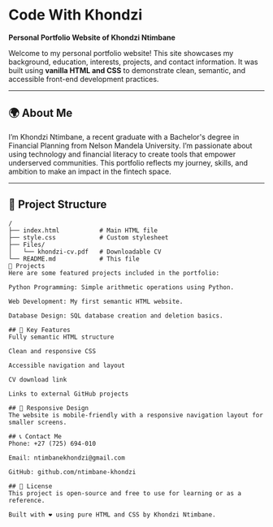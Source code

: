 # Code With Khondzi

**Personal Portfolio Website of Khondzi Ntimbane**

Welcome to my personal portfolio website! This site showcases my background, education, interests, projects, and contact information. It was built using **vanilla HTML and CSS** to demonstrate clean, semantic, and accessible front-end development practices.

---

## 🌍 About Me

I’m Khondzi Ntimbane, a recent graduate with a Bachelor's degree in Financial Planning from Nelson Mandela University. I’m passionate about using technology and financial literacy to create tools that empower underserved communities. This portfolio reflects my journey, skills, and ambition to make an impact in the fintech space.

---

## 📂 Project Structure

```text
/
├── index.html           # Main HTML file
├── style.css            # Custom stylesheet
├── Files/
│   └── khondzi-cv.pdf   # Downloadable CV
└── README.md            # This file
💼 Projects
Here are some featured projects included in the portfolio:

Python Programming: Simple arithmetic operations using Python.

Web Development: My first semantic HTML website.

Database Design: SQL database creation and deletion basics.

## 🎯 Key Features
Fully semantic HTML structure

Clean and responsive CSS

Accessible navigation and layout

CV download link

Links to external GitHub projects

## 📱 Responsive Design
The website is mobile-friendly with a responsive navigation layout for smaller screens.

## 📞 Contact Me
Phone: +27 (725) 694-010

Email: ntimbanekhondzi@gmail.com

GitHub: github.com/ntimbane-khondzi

## 📄 License
This project is open-source and free to use for learning or as a reference.

Built with ❤️ using pure HTML and CSS by Khondzi Ntimbane.
